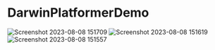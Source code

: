 # DarwinPlatformerDemo
![Screenshot 2023-08-08 151709](https://github.com/furkanelmali/DarwinPlatformerDemo/assets/46634314/954160be-4629-48bb-bd0b-cba59444cab6)
![Screenshot 2023-08-08 151619](https://github.com/furkanelmali/DarwinPlatformerDemo/assets/46634314/29c9d5eb-e11b-4de8-960a-65595fcbd3b4)
![Screenshot 2023-08-08 151557](https://github.com/furkanelmali/DarwinPlatformerDemo/assets/46634314/55970316-e5f9-4960-bba7-5c9590f63e56)
